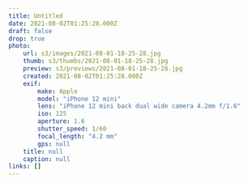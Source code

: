 ```yaml
---
title: Untitled
date: 2021-08-02T01:25:28.000Z
draft: false
drop: true
photo:
    url: s3/images/2021-08-01-18-25-28.jpg
    thumb: s3/thumbs/2021-08-01-18-25-28.jpg
    preview: s3/previews/2021-08-01-18-25-28.jpg
    created: 2021-08-02T01:25:28.000Z
    exif:
        make: Apple
        model: "iPhone 12 mini"
        lens: "iPhone 12 mini back dual wide camera 4.2mm f/1.6"
        iso: 125
        aperture: 1.6
        shutter_speed: 1/60
        focal_length: "4.2 mm"
        gps: null
    title: null
    caption: null
links: []
---
```

